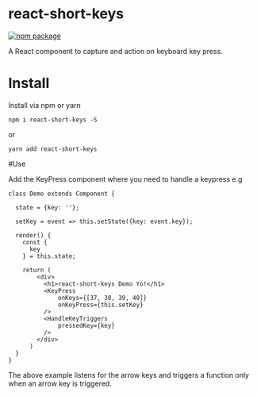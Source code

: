 # react-short-keys

[![npm package][npm-badge]][npm]

A React component to capture and action on keyboard key press.

# Install

Install via npm or yarn

```
npm i react-short-keys -S
```
or

```
yarn add react-short-keys
```

#Use

Add the KeyPress component where you need to handle a keypress e.g

```
class Demo extends Component {

  state = {key: ''};

  setKey = event => this.setState({key: event.key});

  render() {
    const {
      key
    } = this.state;

    return (
        <div>
          <h1>react-short-keys Demo Yo!</h1>
          <KeyPress
              onKeys={[37, 38, 39, 40]}
              onKeyPress={this.setKey}
          />
          <HandleKeyTriggers
              pressedKey={key}
          />
        </div>
      )
  }
}
```

The above example listens for the arrow keys and triggers a function only when an arrow key is triggered.

[npm-badge]: https://img.shields.io/npm/v/npm-package.png?style=flat-square
[npm]: https://www.npmjs.org/package/react-short-keys

